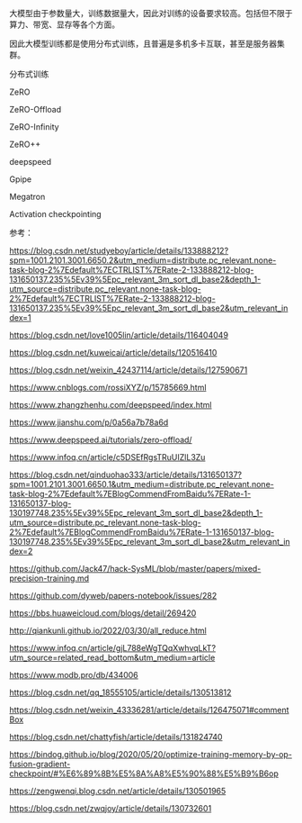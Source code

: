 



大模型由于参数量大，训练数据量大，因此对训练的设备要求较高。包括但不限于算力、带宽、显存等各个方面。

因此大模型训练都是使用分布式训练，且普遍是多机多卡互联，甚至是服务器集群。

分布式训练

ZeRO

ZeRO-Offload

ZeRO-Infinity

ZeRO++

deepspeed

Gpipe

Megatron

Activation checkpointing































参考：

https://blog.csdn.net/studyeboy/article/details/133888212?spm=1001.2101.3001.6650.2&utm_medium=distribute.pc_relevant.none-task-blog-2%7Edefault%7ECTRLIST%7ERate-2-133888212-blog-131650137.235%5Ev39%5Epc_relevant_3m_sort_dl_base2&depth_1-utm_source=distribute.pc_relevant.none-task-blog-2%7Edefault%7ECTRLIST%7ERate-2-133888212-blog-131650137.235%5Ev39%5Epc_relevant_3m_sort_dl_base2&utm_relevant_index=1

https://blog.csdn.net/love1005lin/article/details/116404049

https://blog.csdn.net/kuweicai/article/details/120516410

https://blog.csdn.net/weixin_42437114/article/details/127590671

https://www.cnblogs.com/rossiXYZ/p/15785669.html

https://www.zhangzhenhu.com/deepspeed/index.html

https://www.jianshu.com/p/0a56a7b78a6d

https://www.deepspeed.ai/tutorials/zero-offload/

https://www.infoq.cn/article/c5DSEfRgsTRuUIZlL3Zu

https://blog.csdn.net/qinduohao333/article/details/131650137?spm=1001.2101.3001.6650.1&utm_medium=distribute.pc_relevant.none-task-blog-2%7Edefault%7EBlogCommendFromBaidu%7ERate-1-131650137-blog-130197748.235%5Ev39%5Epc_relevant_3m_sort_dl_base2&depth_1-utm_source=distribute.pc_relevant.none-task-blog-2%7Edefault%7EBlogCommendFromBaidu%7ERate-1-131650137-blog-130197748.235%5Ev39%5Epc_relevant_3m_sort_dl_base2&utm_relevant_index=2

https://github.com/Jack47/hack-SysML/blob/master/papers/mixed-precision-training.md

https://github.com/dyweb/papers-notebook/issues/282

https://bbs.huaweicloud.com/blogs/detail/269420

http://qiankunli.github.io/2022/03/30/all_reduce.html

https://www.infoq.cn/article/gjL788eWgTQqXwhvqLkT?utm_source=related_read_bottom&utm_medium=article

https://www.modb.pro/db/434006

https://blog.csdn.net/qq_18555105/article/details/130513812

https://blog.csdn.net/weixin_43336281/article/details/126475071#commentBox

https://blog.csdn.net/chattyfish/article/details/131824740

https://bindog.github.io/blog/2020/05/20/optimize-training-memory-by-op-fusion-gradient-checkpoint/#%E6%89%8B%E5%8A%A8%E5%90%88%E5%B9%B6op

https://zengwenqi.blog.csdn.net/article/details/130501965

https://blog.csdn.net/zwqjoy/article/details/130732601





